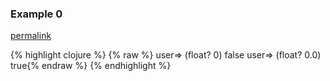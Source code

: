 ### Example 0
[permalink](#example-0)

{% highlight clojure %}
{% raw %}
user=> (float? 0)
false
user=> (float? 0.0)
true{% endraw %}
{% endhighlight %}


